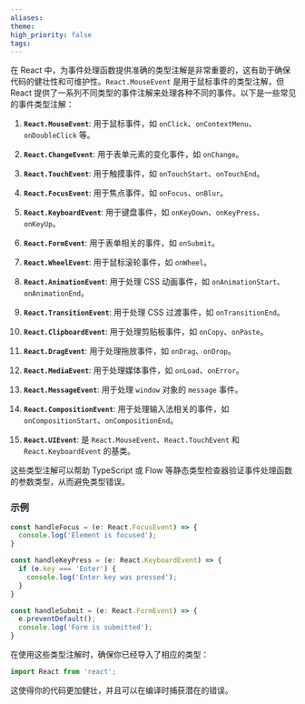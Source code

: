 ```yaml
---
aliases: 
theme: 
high_priority: false
tags:
---
```

在 React 中，为事件处理函数提供准确的类型注解是非常重要的，这有助于确保代码的健壮性和可维护性。`React.MouseEvent` 是用于鼠标事件的类型注解，但 React 提供了一系列不同类型的事件注解来处理各种不同的事件。以下是一些常见的事件类型注解：

1. **`React.MouseEvent`**: 用于鼠标事件，如 `onClick`、`onContextMenu`、`onDoubleClick` 等。

2. **`React.ChangeEvent`**: 用于表单元素的变化事件，如 `onChange`。

3. **`React.TouchEvent`**: 用于触摸事件，如 `onTouchStart`、`onTouchEnd`。

4. **`React.FocusEvent`**: 用于焦点事件，如 `onFocus`、`onBlur`。

5. **`React.KeyboardEvent`**: 用于键盘事件，如 `onKeyDown`、`onKeyPress`、`onKeyUp`。

6. **`React.FormEvent`**: 用于表单相关的事件，如 `onSubmit`。

7. **`React.WheelEvent`**: 用于鼠标滚轮事件，如 `onWheel`。

8. **`React.AnimationEvent`**: 用于处理 CSS 动画事件，如 `onAnimationStart`、`onAnimationEnd`。

9. **`React.TransitionEvent`**: 用于处理 CSS 过渡事件，如 `onTransitionEnd`。

10. **`React.ClipboardEvent`**: 用于处理剪贴板事件，如 `onCopy`、`onPaste`。

11. **`React.DragEvent`**: 用于处理拖放事件，如 `onDrag`、`onDrop`。

12. **`React.MediaEvent`**: 用于处理媒体事件，如 `onLoad`、`onError`。

13. **`React.MessageEvent`**: 用于处理 `window` 对象的 `message` 事件。

14. **`React.CompositionEvent`**: 用于处理输入法相关的事件，如 `onCompositionStart`、`onCompositionEnd`。

15. **`React.UIEvent`**: 是 `React.MouseEvent`、`React.TouchEvent` 和 `React.KeyboardEvent` 的基类。

这些类型注解可以帮助 TypeScript 或 Flow 等静态类型检查器验证事件处理函数的参数类型，从而避免类型错误。

### 示例

```jsx
const handleFocus = (e: React.FocusEvent) => {
  console.log('Element is focused');
}

const handleKeyPress = (e: React.KeyboardEvent) => {
  if (e.key === 'Enter') {
    console.log('Enter key was pressed');
  }
}

const handleSubmit = (e: React.FormEvent) => {
  e.preventDefault();
  console.log('Form is submitted');
}
```

在使用这些类型注解时，确保你已经导入了相应的类型：

```jsx
import React from 'react';
```

这使得你的代码更加健壮，并且可以在编译时捕获潜在的错误。
